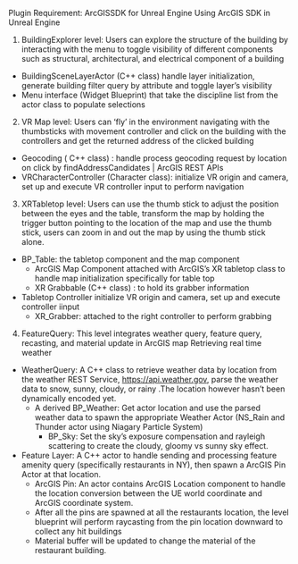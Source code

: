 Plugin Requirement: ArcGISSDK for Unreal Engine
Using ArcGIS SDK in Unreal Engine 
1.	BuildingExplorer level: Users can explore the structure of the building by interacting with the menu to toggle visibility of different components such as structural, architectural, and electrical component of a building
+ BuildingSceneLayerActor (C++ class) handle layer initialization, generate building filter query by attribute and toggle layer’s visibility
+ Menu interface (Widget Blueprint) that take the discipline list from the actor class to populate selections
2.	VR Map level: Users can ‘fly’ in the environment navigating with the thumbsticks with movement controller and click on the building with the controllers and get the returned address of the clicked building
+ Geocoding ( C++ class) : handle process geocoding request by location on click by findAddressCandidates | ArcGIS REST APIs
+ VRCharacterController  (Character class): initialize VR origin and camera, set up and execute VR controller input to perform navigation
3.	XRTabletop level: Users can use the thumb stick to adjust the position between the eyes and the table, transform the map by holding the trigger button pointing to the location of the map and use the thumb stick, users can zoom in and out the map by using the thumb stick alone. 
+ BP_Table: the tabletop component and the map component
	+ ArcGIS Map Component attached with ArcGIS’s XR tabletop class to handle map initialization specifically for table top
	+ XR Grabbable (C++ class) : to hold its grabber information 
+ Tabletop Controller initialize VR origin and camera, set up and execute controller iinput
	+ XR_Grabber: attached to the right controller to perform grabbing
4.	FeatureQuery: This level integrates weather query, feature query, recasting, and material update in ArcGIS map 
Retrieving real time weather
+ WeatherQuery: A C++ class to retrieve weather data by location from the weather  REST Service,  https://api.weather.gov, parse the weather data to snow, sunny, cloudy, or rainy .The location however hasn’t been dynamically encoded yet. 
	+ A derived BP_Weather: Get actor location and use the parsed weather data to spawn the appropriate Weather Actor (NS_Rain and Thunder actor using Niagary Particle System) 
		+ BP_Sky: Set the sky’s exposure compensation and rayleigh scattering to create the cloudy, gloomy vs sunny sky effect.
+ Feature Layer: A C++ actor to handle sending and processing feature amenity query (specifically restaurants in NY), then spawn a ArcGIS Pin Actor at that location. 
	+ ArcGIS Pin: An actor contains ArcGIS Location component to handle the location conversion between the UE world coordinate and ArcGIS coordinate system. 
	+ After all the pins are spawned at all the restaurants location, the level blueprint will perform raycasting from the pin location downward to collect any hit buildings 
	+ Material buffer will be updated to change the material of the restaurant building. 

